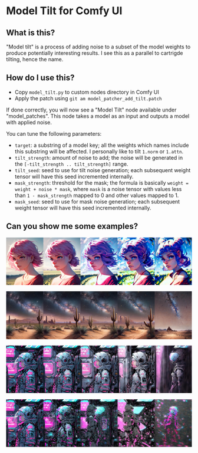# Model Tilt for Comfy UI

## What is this?
"Model tilt" is a process of adding noise to a subset of the model weights to produce potentially interesting results. I see this as a parallel to cartrigde tilting, hence the name.

## How do I use this?
- Copy `model_tilt.py` to custom nodes directory in Comfy UI
- Apply the patch using `git am model_patcher_add_tilt.patch`

If done correctly, you will now see a "Model Tilt" node available under "model_patches". This node takes a model as an input and outputs a model with applied noise.

You can tune the following parameters:
- `target`: a substring of a model key; all the weights which names include this substring will be affected. I personally like to tilt `1.norm` or `1.attn`.
- `tilt_strength`: amount of noise to add; the noise will be generated in the `[-tilt_strength .. tilt_strength]` range.
- `tilt_seed`: seed to use for tilt noise generation; each subsequent weight tensor will have this seed incremented internally.
- `mask_strength`: threshold for the mask; the formula is basically `weight = weight + noise * mask`, where `mask` is a noise tensor with values less than `1 - mask_strength` mapped to 0 and other values mapped to 1.
- `mask_seed`: seed to use for mask noise generation; each subsequent weight tensor will have this seed incremented internally.

## Can you show me some examples?

![Demo 1](examples/tilt_demo_1.jpg)

![Demo 2](examples/tilt_demo_2.jpg)

![Demo 3](examples/tilt_demo_3.jpg)

![Demo 4](examples/tilt_demo_4.jpg)
